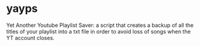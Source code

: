# yayps
Yet Another Youtube Playlist Saver: a script that creates a backup of all the titles of your playlist into a txt file in order to avoid loss of songs when the YT account closes.
